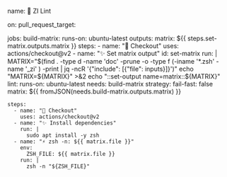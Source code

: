 name: 🌟 ZI Lint

on:
  pull_request_target:

jobs:
  build-matrix:
    runs-on: ubuntu-latest
    outputs:
      matrix: ${{ steps.set-matrix.outputs.matrix }}
    steps:
      - name: "🌟 Checkout"
        uses: actions/checkout@v2
      - name: "✨ Set matrix output"
        id: set-matrix
        run: |
          MATRIX="$(find . -type d -name 'doc' -prune -o -type f \(-iname '*.zsh' -name '_zi' \) -print | jq -ncR '{"include": [{"file": inputs}]}')"
          echo "MATRIX=${MATRIX}" >&2
          echo "::set-output name=matrix::${MATRIX}"
  lint:
    runs-on: ubuntu-latest
    needs: build-matrix
    strategy:
      fail-fast: false
      matrix: ${{ fromJSON(needs.build-matrix.outputs.matrix) }}

    steps:
      - name: "🌟 Checkout"
        uses: actions/checkout@v2
      - name: "✨ Install dependencies"
        run: |
          sudo apt install -y zsh
      - name: "⚡ zsh -n: ${{ matrix.file }}"
        env:
          ZSH_FILE: ${{ matrix.file }}
        run: |
          zsh -n "${ZSH_FILE}"
